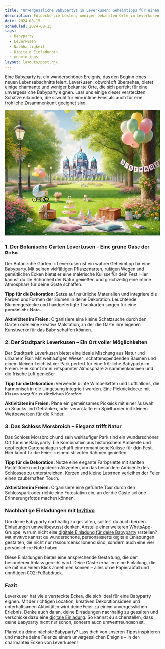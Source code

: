 ```yaml
---
title: "Unvergessliche Babypartys in Leverkusen: Geheimtipps für einen besonderen Tag"
description: Entdecke die besten, weniger bekannten Orte in Leverkusen für eine unvergessliche Babyparty, inklusive nachhaltiger Dekorationstipps und personalisierten digitalen Einladungen.
date: 2024-08-15
scheduled: 2024-08-15
tags:
  - Babyparty
  - Leverkusen
  - Nachhaltigkeit
  - Digitale Einladungen
  - Geheimtipps
layout: layouts/post.njk
---
```


Eine Babyparty ist ein wunderschönes Ereignis, das den Beginn eines neuen Lebensabschnitts feiert. Leverkusen, obwohl oft übersehen, bietet einige charmante und weniger bekannte Orte, die sich perfekt für eine unvergessliche Babyparty eignen. Lass uns einige dieser versteckten Schätze erkunden, die sowohl für eine intime Feier als auch für eine fröhliche Zusammenkunft geeignet sind.

![Babyparty im Park](/img/picnic-park.webp)

### 1. **Der Botanische Garten Leverkusen – Eine grüne Oase der Ruhe**

Der Botanische Garten in Leverkusen ist ein wahrer Geheimtipp für eine Babyparty. Mit seinen vielfältigen Pflanzenarten, ruhigen Wegen und gemütlichen Ecken bietet er eine malerische Kulisse für dein Fest. Hier kannst du die Schönheit der Natur genießen und gleichzeitig eine intime Atmosphäre für deine Gäste schaffen.

**Tipp für die Dekoration:** Setze auf natürliche Materialien und integriere die Farben und Formen der Blumen in deine Dekoration. Leuchtende Blumengestecke und handgefertigte Tischkarten sorgen für eine persönliche Note.

**Aktivitäten im Freien:** Organisiere eine kleine Schatzsuche durch den Garten oder eine kreative Malstation, an der die Gäste ihre eigenen Kunstwerke für das Baby schaffen können.

### 2. **Der Stadtpark Leverkusen – Ein Ort voller Möglichkeiten**

Der Stadtpark Leverkusen bietet eine ideale Mischung aus Natur und urbanem Flair. Mit weitläufigen Wiesen, schattenspendenden Bäumen und einem kleinen Teich ist der Park perfekt für eine fröhliche Babyparty im Freien. Hier könnt ihr in entspannter Atmosphäre zusammenkommen und die frische Luft genießen.

**Tipp für die Dekoration:** Verwende bunte Wimpelketten und Luftballons, die harmonisch in die Umgebung integriert werden. Eine Picknickdecke mit Kissen sorgt für zusätzlichen Komfort.

**Aktivitäten im Freien:** Plane ein gemeinsames Picknick mit einer Auswahl an Snacks und Getränken, oder veranstalte ein Spielturnier mit kleinen Wettbewerben für die Kinder.

### 3. **Das Schloss Morsbroich – Eleganz trifft Natur**

Das Schloss Morsbroich und sein weitläufiger Park sind ein wunderschöner Ort für eine Babyparty. Die Kombination aus historischem Ambiente und gepflegten Gartenanlagen schafft eine romantische Kulisse für dein Fest. Hier könnt ihr die Feier in einem stilvollen Rahmen genießen.

**Tipp für die Dekoration:** Nutze eine elegante Farbpalette mit sanften Pastelltönen und goldenen Akzenten, um das besondere Ambiente des Schlosses zu unterstreichen. Kerzen und kleine Laternen verleihen der Feier einen zauberhaften Touch.

**Aktivitäten im Freien:** Organisiere eine geführte Tour durch den Schlosspark oder richte eine Fotostation ein, an der die Gäste schöne Erinnerungsfotos machen können.

### **Nachhaltige Einladungen mit [Invitivo](https://invitivo.com/create)**

Um deine Babyparty nachhaltig zu gestalten, solltest du auch bei den Einladungen umweltbewusst denken. Anstelle einer weiteren WhatsApp-Gruppe, warum nicht eine [digitale Einladung für deine Babyparty](https://invitivo.com/) erstellen? Mit Invitivo kannst du wunderschöne, personalisierte digitale Einladungen gestalten, die nicht nur ressourcenschonend sind, sondern auch eine viel persönlichere Note haben. 

Diese Einladungen bieten eine ansprechende Gestaltung, die dem besonderen Anlass gerecht wird. Deine Gäste erhalten eine Einladung, die sie mit nur einem Klick annehmen können – alles ohne Papierabfall und unnötigen CO2-Fußabdruck.

### **Fazit**

Leverkusen hat viele versteckte Ecken, die sich ideal für eine Babyparty eignen. Mit der richtigen Location, kreativen Dekorationsideen und unterhaltsamen Aktivitäten wird deine Feier zu einem unvergesslichen Erlebnis. Denke auch daran, deine Einladungen nachhaltig zu gestalten und verschicke dazu eine [digitale Einladung](https://invitivo.com). So kannst du sicherstellen, dass deine Babyparty nicht nur schön, sondern auch umweltfreundlich ist.

Planst du deine nächste Babyparty? Lass dich von unseren Tipps inspirieren und mache deine Feier zu einem unvergesslichen Ereignis – in den charmanten Ecken von Leverkusen!
